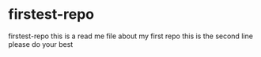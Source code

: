# firstest-repo
firstest-repo
this is a read me file about my first repo
this is the second line 
please do your best
